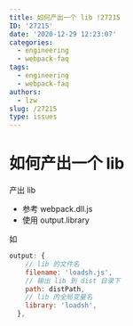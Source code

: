 ```yaml
---
title: 如何产出一个 lib !27215
ID: '27215'
date: '2020-12-29 12:23:07'
categories:
  - engineering
  - webpack-faq
tags:
  - engineering
  - webpack-faq
authors:
  - lzw
slug: /27215
type: issues
---
```


# 如何产出一个 lib

产出 lib

- 参考 webpack.dll.js
- 使用 output.library

如

``` js 
output: {
    // lib 的文件名
    filename: 'loadsh.js',
    // 输出 lib 到 dist 目录下
    path: distPath,
    // lib 的全局变量名
    library: 'loadsh',
  },
```
 
 
 
 
 
 
 
 
 
 
 
 
 
 
 
 
 
 
 
 
 
 
 
 
 
